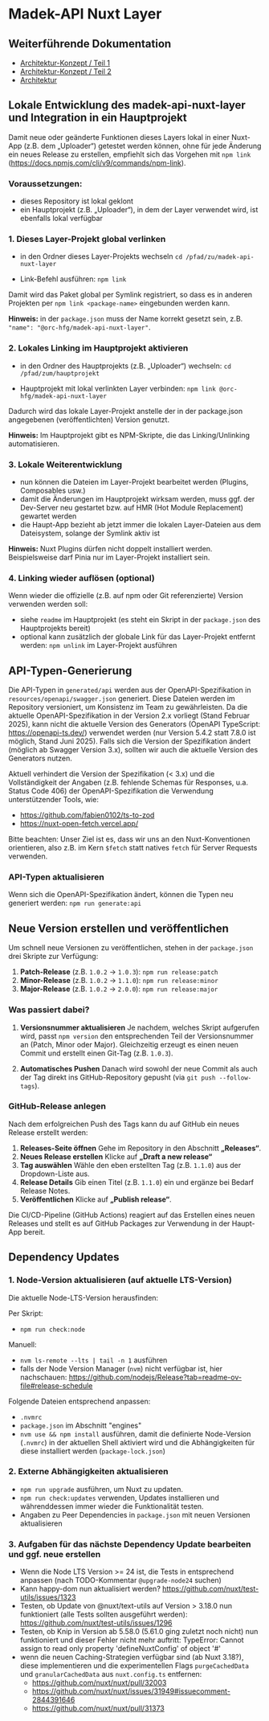 # Madek-API Nuxt Layer

## Weiterführende Dokumentation

- [Architektur-Konzept / Teil 1](./documentation/architectural-concept-part-1.md)
- [Architektur-Konzept / Teil 2](./documentation/architectural-concept-part-2.md)
- [Architektur](./documentation/architecture.md)

## Lokale Entwicklung des madek-api-nuxt-layer und Integration in ein Hauptprojekt

Damit neue oder geänderte Funktionen dieses Layers lokal in einer Nuxt-App (z.B. dem „Uploader“) getestet werden können, ohne für jede Änderung ein neues Release zu erstellen, empfiehlt sich das Vorgehen mit `npm link` (https://docs.npmjs.com/cli/v9/commands/npm-link).

### Voraussetzungen:

- dieses Repository ist lokal geklont
- ein Hauptprojekt (z.B. „Uploader“), in dem der Layer verwendet wird, ist ebenfalls lokal verfügbar

### 1. Dieses Layer-Projekt global verlinken

- in den Ordner dieses Layer-Projekts wechseln
  `cd /pfad/zu/madek-api-nuxt-layer`

- Link-Befehl ausführen:
  `npm link`

Damit wird das Paket global per Symlink registriert, so dass es in anderen Projekten per `npm link <package-name>` eingebunden werden kann.

**Hinweis:** in der `package.json` muss der Name korrekt gesetzt sein, z.B. `"name": "@orc-hfg/madek-api-nuxt-layer"`.

### 2. Lokales Linking im Hauptprojekt aktivieren

- in den Ordner des Hauptprojekts (z.B. „Uploader“) wechseln:
  `cd /pfad/zum/hauptprojekt`

- Hauptprojekt mit lokal verlinkten Layer verbinden:
  `npm link @orc-hfg/madek-api-nuxt-layer`

Dadurch wird das lokale Layer-Projekt anstelle der in der package.json angegebenen (veröffentlichten) Version genutzt.

**Hinweis:** Im Hauptprojekt gibt es NPM-Skripte, die das Linking/Unlinking automatisieren.

### 3. Lokale Weiterentwicklung

- nun können die Dateien im Layer-Projekt bearbeitet werden (Plugins, Composables usw.)
- damit die Änderungen im Hauptprojekt wirksam werden, muss ggf. der Dev-Server neu gestartet bzw. auf HMR (Hot Module Replacement) gewartet werden
- die Haupt-App bezieht ab jetzt immer die lokalen Layer-Dateien aus dem Dateisystem, solange der Symlink aktiv ist

**Hinweis:** Nuxt Plugins dürfen nicht doppelt installiert werden. Beispielsweise darf Pinia nur im Layer-Projekt installiert sein.

### 4. Linking wieder auflösen (optional)

Wenn wieder die offizielle (z.B. auf npm oder Git referenzierte) Version verwenden werden soll:

- siehe `readme` im Hauptprojekt (es steht ein Skript in der `package.json` des Hauptprojekts bereit)
- optional kann zusätzlich der globale Link für das Layer-Projekt entfernt werden: `npm unlink` im Layer-Projekt ausführen

## API-Typen-Generierung

Die API-Typen in `generated/api` werden aus der OpenAPI-Spezifikation in `resources/openapi/swagger.json` generiert. Diese Dateien werden im Repository versioniert, um Konsistenz im Team zu gewährleisten. Da die aktuelle OpenAPI-Spezifikation in der Version 2.x vorliegt (Stand Februar 2025), kann nicht die aktuelle Version des Generators (OpenAPI TypeScript: https://openapi-ts.dev/) verwendet werden (nur Version 5.4.2 statt 7.8.0 ist möglich, Stand Juni 2025). Falls sich die Version der Spezifikation ändert (möglich ab Swagger Version 3.x), sollten wir auch die aktuelle Version des Generators nutzen.

Aktuell verhindert die Version der Spezifikation (< 3.x) und die Vollständigkeit der Angaben (z.B. fehlende Schemas für Responses, u.a. Status Code 406) der OpenAPI-Spezifikation die Verwendung unterstützender Tools, wie:

- https://github.com/fabien0102/ts-to-zod
- https://nuxt-open-fetch.vercel.app/

Bitte beachten: Unser Ziel ist es, dass wir uns an den Nuxt-Konventionen orientieren, also z.B. im Kern `$fetch` statt natives `fetch` für Server Requests verwenden.

### API-Typen aktualisieren

Wenn sich die OpenAPI-Spezifikation ändert, können die Typen neu generiert werden: `npm run generate:api`

## Neue Version erstellen und veröffentlichen

Um schnell neue Versionen zu veröffentlichen, stehen in der `package.json` drei Skripte zur Verfügung:

1. **Patch-Release** (z.B. `1.0.2` → `1.0.3`): `npm run release:patch`
2. **Minor-Release** (z.B. `1.0.2` → `1.1.0`): `npm run release:minor`
3. **Major-Release** (z.B. `1.0.2` → `2.0.0`): `npm run release:major`

### Was passiert dabei?

1. **Versionsnummer aktualisieren**
   Je nachdem, welches Skript aufgerufen wird, passt `npm version` den entsprechenden Teil der Versionsnummer an (Patch, Minor oder Major).
   Gleichzeitig erzeugt es einen neuen Commit und erstellt einen Git-Tag (z.B. `1.0.3`).

2. **Automatisches Pushen**
   Danach wird sowohl der neue Commit als auch der Tag direkt ins GitHub-Repository gepusht (via `git push --follow-tags`).

### GitHub-Release anlegen

Nach dem erfolgreichen Push des Tags kann du auf GitHub ein neues Release erstellt werden:

1. **Releases-Seite öffnen**
   Gehe im Repository in den Abschnitt **„Releases“**.
2. **Neues Release erstellen**
   Klicke auf **„Draft a new release“**
3. **Tag auswählen**
   Wähle den eben erstellten Tag (z.B. `1.1.0`) aus der Dropdown-Liste aus.
4. **Release Details**
   Gib einen Titel (z.B. `1.1.0`) ein und ergänze bei Bedarf Release Notes.
5. **Veröffentlichen**
   Klicke auf **„Publish release“**.

Die CI/CD-Pipeline (GitHub Actions) reagiert auf das Erstellen eines neuen Releases und stellt es auf GitHub Packages zur Verwendung in der Haupt-App bereit.

## Dependency Updates

### 1. Node-Version aktualisieren (auf aktuelle LTS-Version)

Die aktuelle Node-LTS-Version herausfinden:

Per Skript:
- `npm run check:node`

Manuell:
- `nvm ls-remote --lts | tail -n 1` ausführen
- falls der Node Version Manager (`nvm`) nicht verfügbar ist, hier nachschauen: https://github.com/nodejs/Release?tab=readme-ov-file#release-schedule

Folgende Dateien entsprechend anpassen:
- `.nvmrc`
- `package.json` im Abschnitt "engines"
- `nvm use && npm install` ausführen, damit die definierte Node-Version (`.nvmrc`) in der aktuellen Shell aktiviert wird und die Abhängigkeiten für diese installiert werden (`package-lock.json`)

### 2. Externe Abhängigkeiten aktualisieren

- `npm run upgrade` ausführen, um Nuxt zu updaten.
- `npm run check:updates` verwenden, Updates installieren und währenddessen immer wieder die Funktionalität testen.
- Angaben zu Peer Dependencies in `package.json` mit neuen Versionen aktualisieren

### 3. Aufgaben für das nächste Dependency Update bearbeiten und ggf. neue erstellen
- Wenn die Node LTS Version >= 24 ist, die Tests in entsprechend anpassen (nach TODO-Kommentar `@upgrade-node24` suchen)
- Kann happy-dom nun aktualisiert werden? https://github.com/nuxt/test-utils/issues/1323
- Testen, ob Update von @nuxt/text-utils auf Version > 3.18.0 nun funktioniert (alle Tests sollten ausgeführt werden): https://github.com/nuxt/test-utils/issues/1296
- Testen, ob Knip in Version ab 5.58.0 (5.61.0 ging zuletzt noch nicht) nun funktioniert und dieser Fehler nicht mehr auftritt: TypeError: Cannot assign to read only property 'defineNuxtConfig' of object '#<Object>'
- wenn die neuen Caching-Strategien verfügbar sind (ab Nuxt 3.18?), diese implementieren und die experimentellen Flags `purgeCachedData` und `granularCachedData` aus `nuxt.config.ts` entfernen:
  - https://github.com/nuxt/nuxt/pull/32003
  - https://github.com/nuxt/nuxt/issues/31949#issuecomment-2844391646
  - https://github.com/nuxt/nuxt/pull/31373

